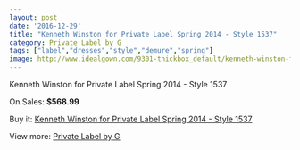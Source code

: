 ```yaml
---
layout: post
date: '2016-12-29'
title: "Kenneth Winston for Private Label Spring 2014 - Style 1537"
category: Private Label by G
tags: ["label","dresses","style","demure","spring"]
image: http://www.idealgown.com/9301-thickbox_default/kenneth-winston-for-private-label-spring-2014-style-1537.jpg
---
```

Kenneth Winston for Private Label Spring 2014 - Style 1537

On Sales: **$568.99**
<a href="https://www.idealgown.com/en/private-label-by-g/3880-kenneth-winston-for-private-label-spring-2014-style-1537.html"><amp-img layout="responsive" width="600" height="600" src="//www.idealgown.com/9301-thickbox_default/kenneth-winston-for-private-label-spring-2014-style-1537.jpg" alt="Kenneth Winston for Private Label Spring 2014 - Style 1537 0" /></a>
<a href="https://www.idealgown.com/en/private-label-by-g/3880-kenneth-winston-for-private-label-spring-2014-style-1537.html"><amp-img layout="responsive" width="600" height="600" src="//www.idealgown.com/9304-thickbox_default/kenneth-winston-for-private-label-spring-2014-style-1537.jpg" alt="Kenneth Winston for Private Label Spring 2014 - Style 1537 1" /></a>
<a href="https://www.idealgown.com/en/private-label-by-g/3880-kenneth-winston-for-private-label-spring-2014-style-1537.html"><amp-img layout="responsive" width="600" height="600" src="//www.idealgown.com/9303-thickbox_default/kenneth-winston-for-private-label-spring-2014-style-1537.jpg" alt="Kenneth Winston for Private Label Spring 2014 - Style 1537 2" /></a>
<a href="https://www.idealgown.com/en/private-label-by-g/3880-kenneth-winston-for-private-label-spring-2014-style-1537.html"><amp-img layout="responsive" width="600" height="600" src="//www.idealgown.com/9302-thickbox_default/kenneth-winston-for-private-label-spring-2014-style-1537.jpg" alt="Kenneth Winston for Private Label Spring 2014 - Style 1537 3" /></a>

Buy it: [Kenneth Winston for Private Label Spring 2014 - Style 1537](https://www.idealgown.com/en/private-label-by-g/3880-kenneth-winston-for-private-label-spring-2014-style-1537.html "Kenneth Winston for Private Label Spring 2014 - Style 1537")

View more: [Private Label by G](https://www.idealgown.com/en/46-private-label-by-g "Private Label by G")